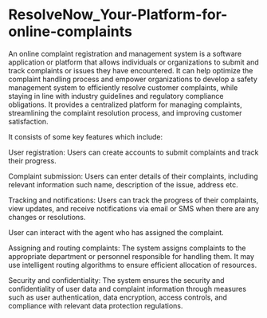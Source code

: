 # ResolveNow_Your-Platform-for-online-complaints
An online complaint registration and management system is a software application or platform that allows individuals or organizations to submit and track complaints or issues they have encountered. It can help optimize the complaint handling process and empower organizations to develop a safety management system to efficiently resolve customer complaints, while staying in line with industry guidelines and regulatory compliance obligations. It provides a centralized platform for managing complaints, streamlining the complaint resolution process, and improving customer satisfaction.


It consists of some key features which include:

User registration: Users can create accounts to submit complaints and track their progress.

Complaint submission: Users can enter details of their complaints, including relevant information such name, description of the issue, address etc.

Tracking and notifications: Users can track the progress of their complaints, view updates, and receive notifications via email or SMS when there are any changes or resolutions.

User can interact with the agent who has assigned the complaint.

Assigning and routing complaints: The system assigns complaints to the appropriate department or personnel responsible for handling them. It may use intelligent routing algorithms to ensure efficient allocation of resources.

Security and confidentiality: The system ensures the security and confidentiality of user data and complaint information through measures such as user authentication, data encryption, access controls, and compliance with relevant data protection regulations.

